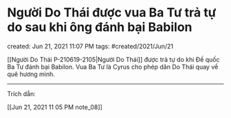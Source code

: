 # Người Do Thái được vua Ba Tư trả tự do sau khi ông đánh bại Babilon

created: Jun 21, 2021 11:07 PM
tags: #created/2021/Jun/21

[[Người Do Thái P-210619-2105|Người Do Thái]] được trả tự do khi Đế quốc Ba Tư đánh bại Babilon. Vua Ba Tư là Cyrus cho phép dân Do Thái quay về quê hương mình.

---

Trích dẫn:

[[Jun 21, 2021 11 05 PM note_08]]